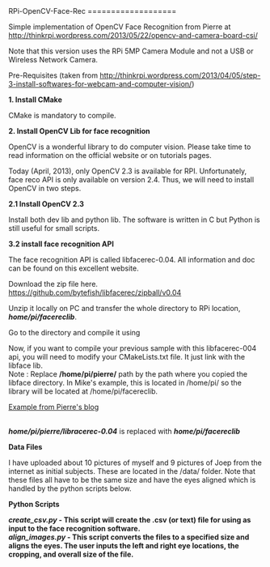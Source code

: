 <html>
<body>
RPi-OpenCV-Face-Rec
===================

Simple implementation of OpenCV Face Recognition from Pierre at http://thinkrpi.wordpress.com/2013/05/22/opencv-and-camera-board-csi/

Note that this version uses the RPi 5MP Camera Module and not a USB or Wireless Network Camera.


Pre-Requisites (taken from http://thinkrpi.wordpress.com/2013/04/05/step-3-install-softwares-for-webcam-and-computer-vision/)

<b> 1. Install CMake </b>

CMake is mandatory to compile.

<pre class="code-text-only" style="display: none;">
<code>sudo apt-get update</code><br>
<code>sudo apt-get install cmake</code>
</pre>

<b> 2. Install OpenCV Lib for face recognition </b>

OpenCV is a wonderful library to do computer vision. Please take time to read information on the official website or on tutorials pages.

Today (April, 2013), only OpenCV 2.3 is available for RPI. Unfortunately, face reco API is only available on version 2.4. Thus, we will need to install OpenCV in two steps.

<b> 2.1 Install OpenCV 2.3 </b>

Install both dev lib and python lib. The software is written in C but Python is still useful for small scripts.

<pre class="code-text-only" style="display: none;">
sudo apt-get update
sudo apt-get install libopencv-dev
sudo apt-get install python-opencv
</pre>

<b> 3.2 install face recognition API</b>

The face recognition API is called libfacerec-0.04. All information and doc can be found on this excellent website.

Download the zip file here. https://github.com/bytefish/libfacerec/zipball/v0.04

Unzip it locally on PC and transfer the whole directory to RPi location, <b><i>home/pi/facereclib</i></b>.

Go to the directory and compile it using

<pre class="code-text-only" style="display: none;">
cmake .
make
</pre>

Now, if you want to compile your previous sample with this libfacerec-004 api, you will need to modify your CMakeLists.txt file. It just link with the libface lib.
<br>Note : Replace <b>/home/pi/pierre/</b> path by the path where you copied the libface directory. In Mike's example, this is located in /home/pi/ so the library will be located at /home/pi/facereclib.


<u>Example from Pierre's blog</u> <br>
<pre class="code-text-only" style="display: none;">
cmake_minimum_required(VERSION 2.8)
project( reco )
find_package( OpenCV REQUIRED )
add_executable( displayimage display_image.cpp )
link_directories( <b>/home/pi/pierre/libfacerec-0.04</b> )
target_link_libraries( displayimage /home/pi/pierre/libfacerec-0.04/libopencv_facerec.a ${OpenCV_LIBS} )
</pre>
<br>
<i><b>home/pi/pierre/libracerec-0.04</b></i> is replaced with <i><b>home/pi/facereclib</b></i>

<b> Data Files</b>

I have uploaded about 10 pictures of myself and 9 pictures of Joep from the internet as initial subjects. These are located in the /data/ folder.
Note that these files all have to be the same size and have the eyes aligned which is handled by the python scripts below.

<b> Python Scripts<b>

<i>create_csv.py</i> - This script will create the .csv (or text) file for using as input to the face recognition software.<br>
<i>align_images.py</i> - This script converts the files to a specified size and aligns the eyes. The user inputs the left and right eye locations, the cropping, and overall size of the file.<br>
</body>
</html>
